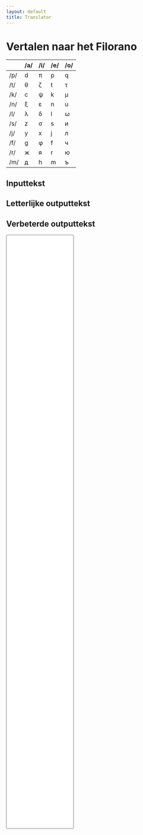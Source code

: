 ```yaml
---
layout: default
title: Translator
---
```


<style>
@import url('https://fonts.googleapis.com/css2?family=Source+Code+Pro:ital,wght@0,200..900;1,200..900&display=swap');
#input, #output1, #output2 {
  font-family: "Source Code Pro", monospace
}
#input {
  resize: none;
  height: 40vh;
}
main section {
  display: grid;
  grid-template-columns: repeat(3, 1fr);
  gap: 10px;
  padding: 10px;
  margin: 0;
}
</style>

# Vertalen naar het Filorano

|     | /a/ | /i/ | /e/ | /o/ |
| --- | --- | --- | --- | --- |
| /p/ |  d  |  π  |  p  |  q  |
| /t/ |  θ  |  ζ  |  t  |  τ  |
| /k/ |  c  |  ψ  |  k  |  μ  |
| /n/ |  ξ  |  ε  |  n  |  u  |
| /l/ |  λ  |  δ  |  l  |  ω  |
| /s/ |  z  |  σ  |  s  |  и  |
| /j/ |  y  |  x  |  j  |  л  |
| /f/ |  g  |  φ  |  f  |  ч  |
| /r/ |  ж  |  я  |  r  |  ю  |
| /m/ |  д  |  h  |  m  |  ъ  |

<section>

<h2>Inputtekst</h2>
<h2>Letterlijke outputtekst</h2>
<h2>Verbeterde outputtekst</h2>

<textarea id="input"></textarea>
<div id="output1"></div>
<div id="output2"></div>

</section>

<script src="/assets/scripts/translator.js"></script>
